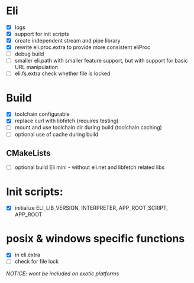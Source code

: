 # Eli
* [x] logs 
* [x] support for init scripts
* [x] create independent stream and pipe library
* [x] rewrite eli.proc.extra to provide more consistent eliProc
* [ ] debug build
* [ ] smaller eli.path with smaller feature support, but with support for basic URL manipulation
* [ ] eli.fs.extra check whether file is locked

# Build 
* [x] toolchain configurable
* [x] replace curl with libfetch (requires testing)
* [ ] mount and use toolchain dir during build (toolchain caching)
* [ ] optional use of cache during build

## CMakeLists 
* [ ] optional build Eli mini - without eli.net and libfetch related libs 

# Init scripts:
* [x] initialize ELI_LIB_VERSION, INTERPRETER, APP_ROOT_SCRIPT, APP_ROOT

# posix & windows specific functions
* [x] in eli.extra
* [ ] check for file lock

*NOTICE: wont be included on exotic platforms*